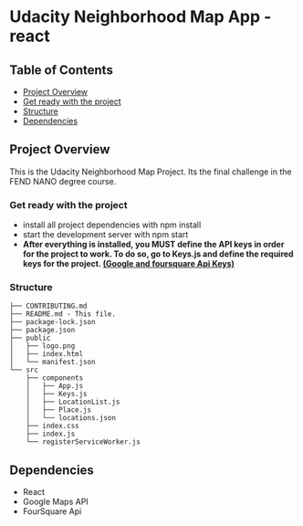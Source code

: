 # Udacity Neighborhood Map App - react

## Table of Contents

* [Project Overview](#project-overview)
* [Get ready with the project](#get-ready-with-the-project)
* [Structure](#structure)
* [Dependencies](#dependencies)


## Project Overview

This is the Udacity Neighborhood Map Project. Its the final challenge in the FEND NANO degree course.

### Get ready with the project

* install all project dependencies with npm install
* start the development server with npm start
* <b> After everything is installed, you MUST define the API keys in order for the project to work.
  To do so, go to Keys.js and define the required keys for the project. <u>(Google and foursquare Api Keys)</u></b>
 

### Structure

```
├── CONTRIBUTING.md
├── README.md - This file.
├── package-lock.json
├── package.json
├── public
│   ├── logo.png
│   ├── index.html
│   └── manifest.json
└── src
    ├── components
    │   ├── App.js
    │   ├── Keys.js
    │   ├── LocationList.js
    │   ├── Place.js
    │   └── locations.json
    ├── index.css
    ├── index.js
    └── registerServiceWorker.js

```
## Dependencies

* React
* Google Maps API
* FourSquare Api 


